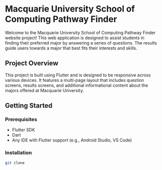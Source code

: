 # Macquarie University School of Computing Pathway Finder

Welcome to the Macquarie University School of Computing Pathway Finder website project! This web application is designed to assist students in finding their preferred major by answering a series of questions. The results guide users towards a major that best fits their interests and skills.

## Project Overview

This project is built using Flutter and is designed to be responsive across various devices. It features a multi-page layout that includes question screens, results screens, and additional informational content about the majors offered at Macquarie University.

## Getting Started

### Prerequisites

- Flutter SDK
- Dart
- Any IDE with Flutter support (e.g., Android Studio, VS Code)

### Installation
```bash
git clone 
   
